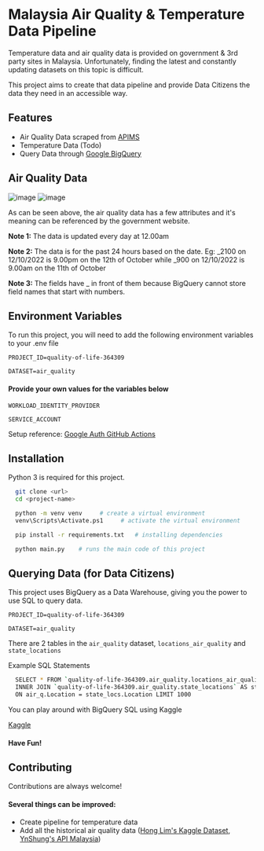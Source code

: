 # Malaysia Air Quality & Temperature Data Pipeline

Temperature data and air quality data is provided on government & 3rd party sites in Malaysia. Unfortunately, finding the latest and constantly updating datasets on this topic is difficult.

This project aims to create that data pipeline and provide Data Citizens the data they need in an accessible way.

## Features

- Air Quality Data scraped from [APIMS](http://apims.doe.gov.my/api_table.html)
- Temperature Data (Todo)
- Query Data through [Google BigQuery](https://cloud.google.com/bigquery/docs/reference/standard-sql/introduction)

## Air Quality Data

![image](https://user-images.githubusercontent.com/19585239/195292149-ac7e48d1-8d98-4b85-9533-8616aca9a58d.png)
![image](https://user-images.githubusercontent.com/19585239/195292738-30a6ae22-a266-4456-9634-fc5ee7217ebc.png)

As can be seen above, the air quality data has a few attributes and it's meaning can be referenced by the government website.

**Note 1:** The data is updated every day at 12.00am

**Note 2:** The data is for the past 24 hours based on the date. Eg: \_2100 on 12/10/2022 is 9.00pm on the 12th of October while \_900 on 12/10/2022 is 9.00am on the 11th of October

**Note 3:** The fields have _ in front of them because BigQuery cannot store field names that start with numbers.

## Environment Variables

To run this project, you will need to add the following environment variables to your .env file

`PROJECT_ID=quality-of-life-364309`

`DATASET=air_quality`

#### Provide your own values for the variables below

`WORKLOAD_IDENTITY_PROVIDER`

`SERVICE_ACCOUNT`

Setup reference: [Google Auth GitHub Actions](https://github.com/google-github-actions/auth#setup)

## Installation

Python 3 is required for this project.

```bash
  git clone <url>
  cd <project-name>

  python -m venv venv     # create a virtual environment
  venv\Scripts\Activate.ps1     # activate the virtual environment

  pip install -r requirements.txt   # installing dependencies

  python main.py    # runs the main code of this project
```

## Querying Data (for Data Citizens)

This project uses BigQuery as a Data Warehouse, giving you the power to use SQL to query data.

`PROJECT_ID=quality-of-life-364309`

`DATASET=air_quality`

There are 2 tables in the `air_quality` dataset, `locations_air_quality` and `state_locations`

Example SQL Statements

```bash
  SELECT * FROM `quality-of-life-364309.air_quality.locations_air_quality` AS air_q
  INNER JOIN `quality-of-life-364309.air_quality.state_locations` AS state_locs
  ON air_q.Location = state_locs.Location LIMIT 1000
```

You can play around with BigQuery SQL using Kaggle

[Kaggle](https://www.kaggle.com/code/dansbecker/getting-started-with-sql-and-bigquery)

#### Have Fun!

## Contributing

Contributions are always welcome!

#### Several things can be improved:

- Create pipeline for temperature data
- Add all the historical air quality data ([Hong Lim's Kaggle Dataset](https://www.kaggle.com/datasets/honglim/malaysia-air-quality-index-2017), [YnShung's API Malaysia](https://github.com/ynshung/api-malaysia))
